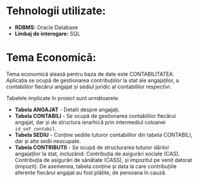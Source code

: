   # Tehnologii utilizate:
- **RDBMS:** Oracle Database
- **Limbaj de interogare:** SQL

# Tema Economică:
Tema economică aleasă pentru baza de date este CONTABILITATEA. Aplicația se ocupă de gestionarea contribuțiilor la stat ale angajaților, a contabililor fiecărui angajat și sediul juridic al contabililor respectivi.

Tabelele implicate în proiect sunt următoarele:
- **Tabela ANGAJAT** - Detalii despre angajați.
- **Tabela CONTABILI** - Se ocupă de gestionarea contabililor fiecărui angajat, dar și de structura ierarhică prin intermediul coloanei `id_sef_contabil`.
- **Tabela SEDIU** - Conține sediile tuturor contabililor din tabela CONTABILI, dar și alte sedii neocupate.
- **Tabela CONTRIBUTII** - Se ocupă de structurarea tuturor dărilor angajaților la stat, incluzând: Contribuția de asigurări sociale (CAS), Contribuția de asigurări de sănătate (CASS), și impozitul pe venit datorat (impozit). De asemenea, tabela conține și data la care contribuțiile aferente fiecărui angajat au fost plătite, de persoana în cauză.


